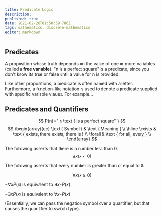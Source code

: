 ```yaml
---
title: Predicate Logic
description: 
published: true
date: 2021-02-28T01:50:59.786Z
tags: mathematics, discrete-mathematics
editor: markdown
---
```


## Predicates
A proposition whose truth depeonds on the value of one or more variables (called a **free variable**). "n is a perfect square" is a predicate, since you don't know its true or false until a value for n is provided.

Like other propositions, a predicate is often named with a letter. Furthermore, a function-like notation is used to denote a predicate supplied with specific variable vlaues. For example... 
$$$$ 
## Predicates and Quantifiers
$$
P(n)=" n \text { is a perfect square" }
$$
$$
\begin{array}{cc}
\text { Symbol } & \text { Meaning } \\
\hline 
\exists & \text { exists, there exists, there is } \\
\forall & \text { for all, every } \\
\end{array}
$$

The following asserts that there is a number less than 0.
$$
\exists x(x<0)
$$

The following asserts that every number is greater than or equal to 0.

$$
\forall x(x \geq 0)
$$

$\neg \forall x P(x)$ is equivalent to $\exists x \neg P(x)$

$\neg \exists x P(x)$ is equivalent to $\forall x \neg P(x)$

(Essentially, we can pass the negation symbol over a quantifier, but that causes the quantifier to switch type).
